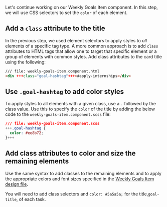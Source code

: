 Let's continue working on our Weekly Goals Item component. In this step, we will use CSS selectors to set the `color` of each element. 

## Add a `class` attribute to the title

In the previous step, we used element selectors to apply styles to *all* elements of a specific tag type. A more common approach is to add `class` attributes to HTML tags that allow one to target that specific element or a group of elements with common styles. Add class attributes to the card title using the following:

```html
/// file: weekly-goals-item.component.html
<div +++class="goal-hashtag"+++>#apply-internships</div>
```

## Use `.goal-hashtag` to add color styles

To apply styles to all elements with a given class, use a `.` followed by the class value. Use this to specify the `color` of the title by adding the below code to the `weekly-goals-item.component.scss` file:

```css
/// file: weekly-goals-item.component.scss
+++.goal-hashtag {
  color: #ee8b72;
}+++
```

## Add class attributes to color and size the remaining elements

Use the same syntax to add classes to the remaining elements and to apply the appropriate colors and font sizes specified in the 
<a href="https://www.figma.com/design/EcsVaVYa8ecIg5J2GJAFA6WH/Compass-for-Causeway?node-id=26836-796&t=u8f50eszGsPIydu0-4)">Weekly Goals Item design file</a>.

You will need to add class selectors and `color: #5a5a5a;` for the title,`goal-title`, of each task.
